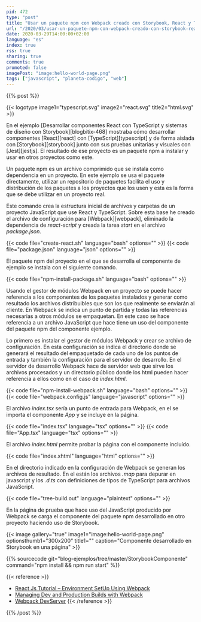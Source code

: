 ```yaml
---
pid: 472
type: "post"
title: "Usar un paquete npm con Webpack creado con Storybook, React y TypeScript"
url: "/2020/03/usar-un-paquete-npm-con-webpack-creado-con-storybook-react-y-typescript/"
date: 2020-03-29T14:00:00+02:00
language: "es"
index: true
rss: true
sharing: true
comments: true
promoted: false
imagePost: "image:hello-world-page.png"
tags: ["javascript", "planeta-codigo", "web"]
---
```


{{% post %}}

{{< logotype image1="typescript.svg" image2="react.svg" title2="html.svg" >}}

En el ejemplo [Desarrollar componentes React con TypeScript y sistemas de diseño con Storybook][blogbitix-468] mostraba cómo desarrollar componentes [React][react] con [TypeScript][typescript] y de forma aislada con [Storybook][storybook] junto con sus pruebas unitarias y visuales con [Jest][jestjs]. El resultado de ese proyecto es un paquete npm a instalar y usar en otros proyectos como este.

Un paquete npm es un archivo comprimido que se instala como dependencia en un proyecto. En este ejemplo se usa el paquete directamente, utilizar un repositorio de paquetes facilita el uso y distribución de los paquetes a los proyectos que los usen y esta es la forma que se debe utilizar en un proyecto real.

Este comando crea la estructura inicial de archivos y carpetas de un proyecto JavaScript que use React y TypeScript. Sobre esta base he creado el archivo de configuración para [Webpack][webpack], eliminado la dependencia de _react-script_ y creada la tarea _start_ en el archivo _package.json_.

{{< code file="create-react.sh" language="bash" options="" >}}
{{< code file="package.json" language="json" options="" >}}

El paquete npm del proyecto en el que se desarrolla el componente de ejemplo se instala con el siguiente comando.

{{< code file="npm-install-package.sh" language="bash" options="" >}}

Usando el gestor de módulos Webpack en un proyecto se puede hacer referencia a los componentes de los paquetes instalados y generar como resultado los archivos distribuibles que son los que realmente se enviarán al cliente. En Webpack se indica un punto de partida y todas las referencias necesarias a otros módulos se empaquetan. En este caso se hace referencia a un archivo JavaScript que hace tiene un uso del componente del paquete npm del componente ejemplo.

Lo primero es instalar el gestor de módulos Webpack y crear se archivo de configuración. En esta configuración se indica el directorio donde se generará el resultado del empaquetado de cada uno de los puntos de entrada y también la configuración para el servidor de desarrollo. En el servidor de desarrollo Webpack hace de servidor web que sirve los archivos procesados y un directorio público donde los html pueden hacer referencia a ellos como en el caso de _index.html_.

{{< code file="npm-install-webpack.sh" language="bash" options="" >}}
{{< code file="webpack.config.js" language="javascript" options="" >}}

El archivo _index.tsx_ sería un punto de entrada para Webpack, en el se importa el componente _App_ y se incluye en la página.

{{< code file="index.tsx" language="tsx" options="" >}}
{{< code file="App.tsx" language="tsx" options="" >}}

El archivo _index.html_ permite probar la página con el componente incluído.

{{< code file="index.xhtml" language="html" options="" >}}

En el directorio indicado en la configuración de Webpack se generan los archivos de resultado. En el están los archivos _.map_ para depurar en javascript y los _.d.ts_ con definiciones de tipos de TypeScript para archivos JavaScript.

{{< code file="tree-build.out" language="plaintext" options="" >}}

En la página de prueba que hace uso del JavaScript producido por Webpack se carga el componente del paquete npm desarrollado en otro proyecto haciendo uso de Storybook.

{{< image
    gallery="true"
    image1="image:hello-world-page.png" optionsthumb1="300x200" title1=""
    caption="Componente desarrollado en Storybook en una página" >}}

{{% sourcecode git="blog-ejemplos/tree/master/StorybookComponente" command="npm install && npm run start" %}}

{{< reference >}}
* [React Js Tutorial – Environment SetUp Using Webpack](https://watchdown.com/react-js-environment-setup-using-webpack/)
* [Managing Dev and Production Builds with Webpack](https://atendesigngroup.com/blog/managing-dev-and-production-builds-webpack)
* [Webpack DevServer](https://webpack.js.org/configuration/dev-server/)
{{< /reference >}}

{{% /post %}}
